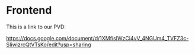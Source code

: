 # Frontend
This is a link to our PVD:

https://docs.google.com/document/d/1XMfisIWzCi4vV_4NGUm4_TVFZ3c-SIiwizrcQtVTsKo/edit?usp=sharing
